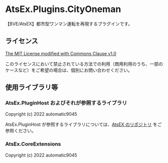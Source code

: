 # AtsEx.Plugins.CityOneman
【BVE/AtsEX】都市型ワンマン運転を再現するプラグインです。

## ライセンス

[The MIT License modified with Commons Clause v1.0](LICENSE.txt)

このライセンスにおいて禁止されている方法での利用（商用利用のうち、一部のケースなど）をご希望の場合は、個別にお問い合わせください。

## 使用ライブラリ等
### AtsEx.PluginHost およびそれが参照するライブラリ
Copyright (c) 2022 automatic9045

AtsEx.PluginHost が参照するライブラリについては、[AtsEX のリポジトリ](https://github.com/automatic9045/AtsEX) をご参照ください。

### AtsEx.CoreExtensions
Copyright (c) 2022 automatic9045
